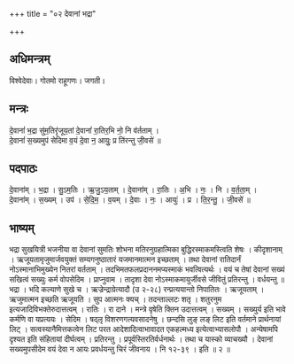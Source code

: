 +++
title = "०२ देवानां भद्रा"

+++
## अधिमन्त्रम्
विश्वेदेवाः। गोतमो राहूगणः। जगती।

## मन्त्रः
दे॒वानां॑ भ॒द्रा सु॑म॒तिरृ॑जूय॒तां दे॒वानां॑ रा॒तिर॒भि नो॒ नि व॑र्तताम् ।  
दे॒वानां॑ स॒ख्यमुप॑ सेदिमा व॒यं दे॒वा न॒ आयुः॒ प्र ति॑रन्तु जी॒वसे॑ ॥

## पदपाठः
दे॒वाना॑म् । भ॒द्रा । सु॒ऽम॒तिः । ऋ॒जु॒ऽय॒ताम् । दे॒वाना॑म् । रा॒तिः । अ॒भि । नः॒ । नि । व॒र्त॒ता॒म् ।  
दे॒वाना॑म् । स॒ख्यम् । उप॑ । से॒दि॒म॒ । व॒यम् । दे॒वाः । नः॒ । आयुः॑ । प्र । ति॒र॒न्तु॒ । जी॒वसे॑ ॥

## भाष्यम्
भद्रा सुखयित्री भजनीया वा देवानां सुमतिः शोभना मतिरनुग्रहात्मिका बुद्धिरस्माकमस्त्विति शेषः । कीदृशानाम् । ऋजूयतामृजुमार्जवयुक्तं सम्यगनुष्ठातारं यजमानमात्मन इच्छताम् । तथा देवानां रातिदार्नं नोऽस्मानाभिमुख्येन नितरां वर्तताम् । तदभिमतफलप्रदाननमप्यस्माकं भवत्वित्यर्थः । वयं च तेषां देवानां सख्यं सखित्वं सख्युः कर्म वोपसेदिम । प्राप्नुवाम । तादृशा देवा नोऽस्माकमायुर्जीवसे जीवितुं प्रतिरन्तु । वर्धयन्तु ॥ भद्रा । भदि कल्याणे सुखे च । ऋज्रेन्द्राग्रेत्यादौ (उ २-२८) रन्प्रत्ययान्तो निपातितः । ऋजूयताम् । ऋजुमात्मन इच्छति ऋजूयति । सुप आत्मनः क्यच् । तदन्ताल्लटः शतृ । शतुरनुम इत्यजादिविभक्तेरुदात्तत्वम् । रातिः । रा दाने । मन्त्रे वृषेति क्तिन उदात्तत्वम् । सख्यम् । सख्युर्य इति भावे कर्मणि वा यप्रत्ययः । सेदिम । षद्लृ विशरणगत्यवसादनेषु । छन्दसि लुङ् लङ् लिट इति वर्तमाने प्रार्थनायां लिट् । सत्वस्यानैमित्तकत्वेन लिट परत आदेशादित्वाभावादत एकहल्मध्य इत्येत्वाभ्यासलोपौ । अन्येषामपि दृश्यत इति संहितायां दीर्घत्वम् । प्रतिरन्तु । प्रपूर्वस्तिरतिर्वर्धनार्थः । तथा च यास्को व्याचख्यौ । देवानां सख्यमुपसीदेम वयं देवा न आयः प्रवर्धयन्तु चिरं जीवनाय । नि १२-३९ । इति ॥ २ ॥